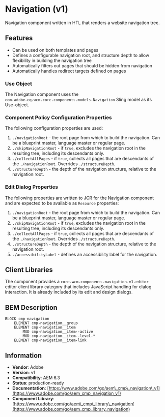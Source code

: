 <!--
Copyright 2017 Adobe Systems Incorporated

Licensed under the Apache License, Version 2.0 (the "License");
you may not use this file except in compliance with the License.
You may obtain a copy of the License at

    http://www.apache.org/licenses/LICENSE-2.0

Unless required by applicable law or agreed to in writing, software
distributed under the License is distributed on an "AS IS" BASIS,
WITHOUT WARRANTIES OR CONDITIONS OF ANY KIND, either express or implied.
See the License for the specific language governing permissions and
limitations under the License.
-->

Navigation (v1)
====
Navigation component written in HTL that renders a website navigation tree.

## Features
* Can be used on both templates and pages
* Defines a configurable navigation root, and structure depth to allow flexibility in building the navigation tree
* Automatically filters out pages that should be hidden from navigation
* Automatically handles redirect targets defined on pages

### Use Object
The Navigation component uses the `com.adobe.cq.wcm.core.components.models.Navigation` Sling model as its Use-object.

### Component Policy Configuration Properties
The following configuration properties are used:

1. `./navigationRoot` - the root page from which to build the navigation. Can be a blueprint master, language master or regular page.
2. `./skipNavigationRoot` - if `true`, excludes the navigation root in the resulting tree, including its descendants only.
3. `./collectAllPages` - if `true`, collects all pages that are descendants of the `./navigationRoot`. Overrides `./structureDepth`.
4. `./structureDepth` - the depth of the navigation structure, relative to the navigation root.

### Edit Dialog Properties
The following properties are written to JCR for the Navigation component and are expected to be available as `Resource` properties:

1. `./navigationRoot` - the root page from which to build the navigation. Can be a blueprint master, language master or regular page.
2. `./skipNavigationRoot` - if `true`, excludes the navigation root in the resulting tree, including its descendants only.
3. `./collectAllPages` - if `true`, collects all pages that are descendants of the `./navigationRoot`. Overrides `./structureDepth`.
4. `./structureDepth` - the depth of the navigation structure, relative to the navigation root.
5. `./accessibilityLabel` - defines an accessibility label for the navigation.

## Client Libraries
The component provides a `core.wcm.components.navigation.v1.editor` editor client library category that includes
JavaScript handling for dialog interaction. It is already included by its edit and design dialogs.

## BEM Description
```
BLOCK cmp-navigation
    ELEMENT cmp-navigation__group
    ELEMENT cmp-navigation__item
        MOD cmp-navigation__item--active
        MOD cmp-navigation__item--level-*
    ELEMENT cmp-navigation__item-link
```

## Information
* **Vendor**: Adobe
* **Version**: v1
* **Compatibility**: AEM 6.3
* **Status**: production-ready
* **Documentation**: [https://www.adobe.com/go/aem\_cmp\_navigation\_v1](https://www.adobe.com/go/aem_cmp_navigation_v1)
* **Component Library**: [https://www.adobe.com/go/aem\_cmp\_library\_navigation](https://www.adobe.com/go/aem_cmp_library_navigation)
